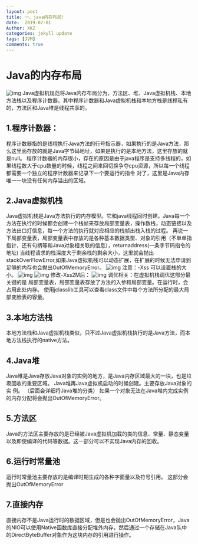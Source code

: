 ```yaml
---
layout: post
title: 一、java内存布局!
date:  2019-07-01
Author: XKZ
categories: jekyll update
tags: [JVM]
comments: true
---
```

# Java的内存布局
![img](https://xukaizhong188.github.io/HelloProgrammer/images/2019-07-02/image.png)
Java虚拟机规范将Java内存布局分为，方法区、堆、Java虚拟机栈、本地方法栈以及程序计数器。其中程序计数器和Java虚拟机栈和本地方栈是线程私有的，方法区和Java堆是线程共享的。

## 1.程序计数器：
程序计数器指的是线程执行Java方法的行号指示器，如果执行的是Java方法，那么这里面存放的就是Java字节码地址，如果是执行的是本地方法，这里存放的就是null。
程序计数器的内存很小，存在的原因是由于java程序是支持多线程的，如果线程数大于cpu数量的时候，线程之间来回切换争夺cpu资源，所以每一个线程都需要一个独立的程序计数器来记录下一个要运行的指令
对了，这里是Java内存唯一一块没有任何内存溢出的区域。

## 2.Java虚拟机栈
Java虚拟机栈是Java方法执行的内存模型。它和java线程同时创建。Java每一个方法在执行的时候都会创建一个栈帧来存放局部变量表，操作数栈，动态链接以及方法出口灯信息，每一个方法的执行就对应相应的栈帧出栈入栈的过程。
再说一下局部变量表，局部变量表中存放的是各种基本数据类型、对象的引用（不单单指指针，还有句柄等和Java对象相关联的信息），returnaddress(一条字节码指令的地址)
当线程请求的栈深度大于剩余栈的剩余大小，这里就会抛出stackOverFlowError,如果Java虚拟机栈可以动态扩展，在扩展的时候无法申请到足够的内存也会抛出OutOfMemoryError。
![img](https://xukaizhong188.github.io/HelloProgrammer/images/2019-07-02/image1.png)
注意：-Xss 可以设置栈的大小。
![img](https://xukaizhong188.github.io/HelloProgrammer/images/2019-07-02/image2.png)
![img](https://xukaizhong188.github.io/HelloProgrammer/images/2019-07-02/image3.png)
修改-Xss2M后：
![img](https://xukaizhong188.github.io/HelloProgrammer/images/2019-07-02/image4.png)
调优相关：在虚拟机栈调优这部分最关键的是 局部变量表，局部变量表存放了方法的入参和局部变量。在运行时，会占用此处内存。
使用jclasslib工具可以查看class文件中每个方法所分配的最大局部变脸表的容量。
## 3.本地方法栈
本地方法栈和Java虚拟机栈类似，只不过Java虚拟机栈执行的是Java方法，而本地方法栈执行的native方法。
## 4.Java堆
Java堆是Java存放Java对象的实例的地方，是Java内存区域最大的一块，也是垃圾回收的重要区域。
Java堆再Java虚拟机启动的时候创建。主要存放Java对象的实	例。
（后面会详细将Java堆的分类）
如果一个对象无法在Java堆内完成实例的内存分配将会抛出OutOfMemoryError。
## 5.方法区
Java的方法区主要存放的是已经被Java虚拟机加载的类的信息、常量、静态变量以及即使编译的代码等数据。这一部分可以不实现Java内存的回收。
## 6.运行时常量池
运行时常量池主要存放的是编译时期生成的各种字面量以及符号引用。
这部分会抛出OutOfMemoryError
## 7.直接内存
直接内存不是Java运行时的数据区域，但是也会抛出OutOfMemoryError，Java的NIO可以使用Native函数库直接分配堆外内存，然后通过一个存储在Java队中的DirectByteBuffer对象作为这块内存的引用进行操作。